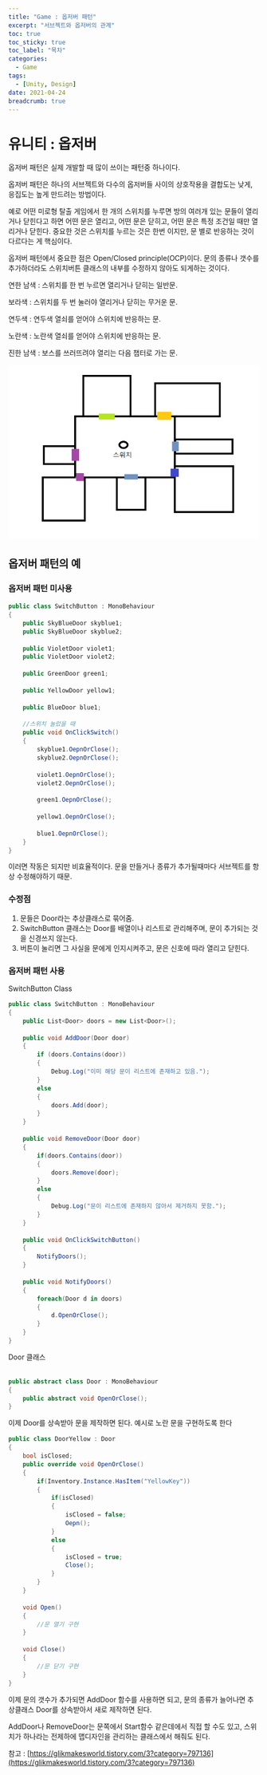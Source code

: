 ```yaml
---
title: "Game : 옵저버 패턴"
excerpt: "서브젝트와 옵저버의 관계"
toc: true
toc_sticky: true
toc_label: "목차"
categories:
  - Game
tags:
  - [Unity, Design]
date: 2021-04-24
breadcrumb: true
---
```



# 유니티 : 옵저버

옵저버 패턴은 실제 개발할 때 많이 쓰이는 패턴중 하나이다. 

옵저버 패턴은 하나의 서브젝트와 다수의 옵저버들 사이의 상호작용을 결합도는 낮게, 응집도는 높게 만드려는 방법이다.

예로 어떤 미로형 탈출 게임에서 한 개의 스위치를 누루면 방의 여러개 있는 문들이 열리거나 닫힌다고 하면 어떤 문은 열리고, 어떤 문은 닫히고, 어떤 문은 특정 조건일 때만 열리거나 닫힌다. 중요한 것은 스위치를 누르는 것은 한번 이지만, 문 별로 반응하는 것이 다르다는 게 핵심이다.

옵저버 패턴에서 중요한 점은 Open/Closed principle(OCP)이다. 문의 종류나 갯수를 추가하더라도 스위치버튼 클래스의 내부를 수정하지 않아도 되게하는 것이다.

연한 남색 : 스위치를 한 번 누르면 열리거나 닫히는 일반문.

보라색 : 스위치를 두 번 눌러야 열리거나 닫히는 무거운 문.

연두색 : 연두색 열쇠를 얻어야 스위치에 반응하는 문.

노란색 : 노란색 열쇠를 얻어야 스위치에 반응하는 문.

진한 남색 : 보스를 쓰러뜨려야 열리는 다음 챕터로 가는 문.

![/assets/images/posts/2021-04-23/observer/Untitled.png](/assets/images/posts/2021-04-23/observer/Untitled.png)

## 옵저버 패턴의 예

### 옵저버 패턴 미사용

```csharp
public class SwitchButton : MonoBehaviour
{
    public SkyBlueDoor skyblue1;
    public SkyBlueDoor skyblue2;

    public VioletDoor violet1;
    public VioletDoor violet2;

    public GreenDoor green1;

    public YellowDoor yellow1;

    public BlueDoor blue1;

    //스위치 눌렀을 때
    public void OnClickSwitch()
    {
        skyblue1.OepnOrClose();
        skyblue2.OepnOrClose();

        violet1.OepnOrClose();
        violet2.OepnOrClose();

        green1.OepnOrClose();

        yellow1.OepnOrClose();
        
        blue1.OepnOrClose();
    }
}
```

이러면 작동은 되지만 비효율적이다. 문을 만들거나 종류가 추가될때마다 서브젝트를 항상 수정해야하기 때문.

### 수정점

1. 문들은 Door라는 추상클래스로 묶어줌.
2. SwitchButton 클래스는 Door를 배열이나 리스트로 관리해주며, 문이 추가되는 것을 신경쓰지 않는다.
3. 버튼이 눌리면 그 사실을 문에게 인지시켜주고, 문은 신호에 따라 열리고 닫힌다.

### 옵저버 패턴 사용

SwitchButton Class

```csharp
public class SwitchButton : MonoBehaviour
{
    public List<Door> doors = new List<Door>();

    public void AddDoor(Door door)
    {
        if (doors.Contains(door))
        {
            Debug.Log("이미 해당 문이 리스트에 존재하고 있음.");
        }
        else
        {
            doors.Add(door);
        }
    }

    public void RemoveDoor(Door door)
    {
        if(doors.Contains(door))
        {
            doors.Remove(door);
        }
        else
        {
            Debug.Log("문이 리스트에 존재하지 않아서 제거하지 못함.");
        }
    }

    public void OnClickSwitchButton()
    {
        NotifyDoors();
    }

    public void NotifyDoors()
    {
        foreach(Door d in doors)
        {
            d.OpenOrClose();
        }
    }
}
```

Door 클래스

```csharp

public abstract class Door : MonoBehaviour
{
    public abstract void OpenOrClose();
}
```

이제 Door를 상속받아 문을 제작하면 된다. 예시로 노란 문을 구현하도록 한다

```csharp
public class DoorYellow : Door
{
    bool isClosed;
    public override void OpenOrClose()
    {
        if(Inventory.Instance.HasItem("YellowKey"))
        {
            if(isClosed)
            {
            	isClosed = false;
                Oepn();
            }
            else
            {
            	isClosed = true;
                Close();
            }
        }
    }

    void Open()
    {
		//문 열기 구현
    }

    void Close()
    {
		//문 닫기 구현
    }
}
```

이제 문의 갯수가 추가되면 AddDoor 함수를 사용하면 되고, 문의 종류가 늘어나면 추상클래스 Door를 상속받아서 새로 제작하면 된다. 

AddDoor나 RemoveDoor는 문쪽에서 Start함수 같은데에서 직접 할 수도 있고, 스위치가 하나라는 전제하에 맵디자인을 관리하는 클래스에서 해줘도 된다.


참고 : [https://glikmakesworld.tistory.com/3?category=797136](https://glikmakesworld.tistory.com/3?category=797136)